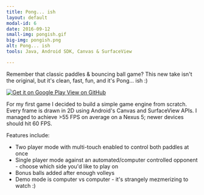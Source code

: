 ```yaml
---
title: Pong... ish
layout: default
modal-id: 6
date: 2016-09-12
small-img: pongish.gif
big-img: pongish.png
alt: Pong... ish
tools: Java, Android SDK, Canvas & SurfaceView

---
```


Remember that classic paddles & bouncing ball game? This new take isn't the
original, but it's clean, fast, fun, and it's Pong... ish :)

<div class="center-links">
    <a href='https://play.google.com/store/apps/details?id=com.charlesdrews.pongish' target="_blank">
        <img class="play-store-app-badge" alt='Get it on Google Play' src='https://play.google.com/intl/en_us/badges/images/apps/en-play-badge.png' />
    </a>
    <a class="btn btn-md btn-outline github-project-link" href="https://github.com/charlesdrews/pongish" target="_blank">
        <i class="fa fa-github"></i>
        <span class="small">View on GitHub</span>
    </a>
</div>

For my first game I decided to build a simple game engine from scratch. Every
frame is drawn in 2D using Android's Canvas and SurfaceView APIs. I managed to
achieve >55 FPS on average on a Nexus 5; newer devices should hit 60 FPS.

Features include:

  * Two player mode with multi-touch enabled to control both paddles at once
  * Single player mode against an automated/computer controlled opponent - choose which side you'd like to play on
  * Bonus balls added after enough volleys
  * Demo mode is computer vs computer - it's strangely mezmerizing to watch :)
